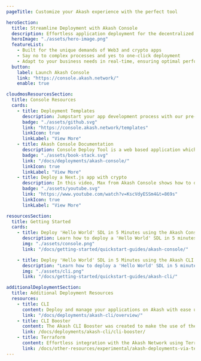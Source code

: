 ```yaml
---
pageTitle: Customize your Akash experience with the perfect tool

heroSection:
  title: Streamline Deployment with Akash Console
  description: Effortless application deployment for the decentralized era.
  heroImage: "./assets/hero-image.png"
  featureList:
    - Built for the unique demands of Web3 and crypto apps
    - Say no to complex processes and yes to one-click deployment
    - Adapt to your business needs in real-time, ensuring optimal performance and cost efficiency
  button:
    label: Launch Akash Console
    link: "https://console.akash.network/"
    enable: true

cloudmosResourcesSection:
  title: Console Resources
  cards:
    - title: Deployment Templates
      description: Jumpstart your app development process with our pre-built solutions.
      badge: "./assets/github.svg"
      link: "https://console.akash.network/templates"
      linkIcon: true
      linkLabel: "View More"
    - title: Akash Console Documentation
      description: Console Deploy Tool is a web based application which simplifies the deployment process on the Akash Network.
      badge: "./assets/book-stack.svg"
      link: "/docs/deployments/akash-console/"
      linkIcon: true
      linkLabel: "View More"
    - title: Deploy a Next.js app with crypto
      description: In this video, Max from Akash Console shows how to deploy a simple Next.js web app to the decentralized cloud Akash Network.
      badge: "./assets/youtube.svg"
      link: "https://www.youtube.com/watch?v=KscVdyESSm4&t=869s"
      linkIcon: true
      linkLabel: "View More"

resourcesSection:
  title: Getting Started
  cards:
    - title: Deploy 'Hello World' SDL in 5 Minutes using the Akash Console
      description: Learn how to deploy a 'Hello World' SDL in 5 minutes using the Akash Console.
      img: "./assets/console.png"
      link: "/docs/getting-started/quickstart-guides/akash-console/"

    - title: Deploy 'Hello World' SDL in 5 Minutes using the Akash CLI
      description: "Learn how to deploy a 'Hello World' SDL in 5 minutes using the Akash CLI."
      img: "./assets/cli.png"
      link: "/docs/getting-started/quickstart-guides/akash-cli/"

additionalDeploymentSection:
  title: Additional Deployment Resources
  resources:
    - title: CLI
      content: Deploy and manage your applications on Akash with ease using the Command Line Interface
      link: "/docs/deployments/akash-cli/overview/"
    - title: CLI Booster
      content: The Akash CLI Booster was created to make the use of the current command line tooling much simpler for deployments and related activities. In this guide we will review the primary capabilities of this exciting new tool.
      link: /docs/deployments/akash-cli/cli-booster/
    - title: Terraform
      content: Effortless integration with the Akash Network using Terraform Cloud
      link: /docs/other-resources/experimental/akash-deployments-via-terraform/
---
```


